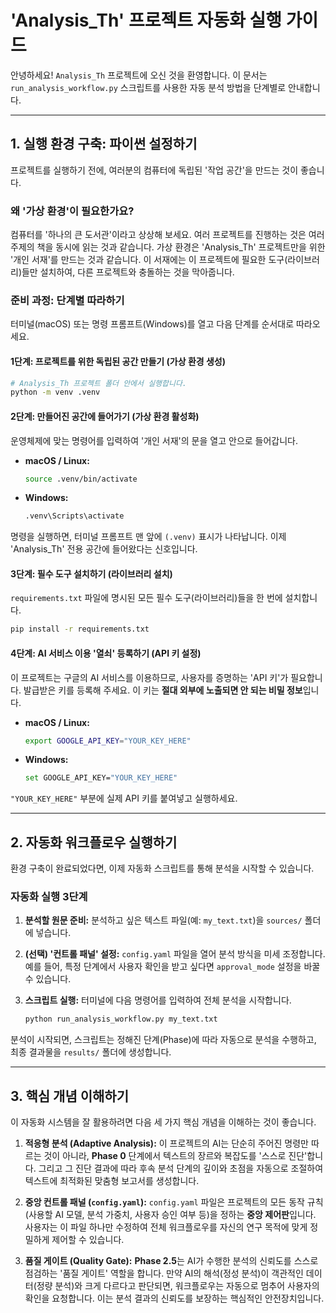 # 'Analysis_Th' 프로젝트 자동화 실행 가이드

안녕하세요! `Analysis_Th` 프로젝트에 오신 것을 환영합니다. 이 문서는 `run_analysis_workflow.py` 스크립트를 사용한 자동 분석 방법을 단계별로 안내합니다.

---

## 1. 실행 환경 구축: 파이썬 설정하기

프로젝트를 실행하기 전에, 여러분의 컴퓨터에 독립된 '작업 공간'을 만드는 것이 좋습니다.

### **왜 '가상 환경'이 필요한가요?**

컴퓨터를 '하나의 큰 도서관'이라고 상상해 보세요. 여러 프로젝트를 진행하는 것은 여러 주제의 책을 동시에 읽는 것과 같습니다. 가상 환경은 'Analysis_Th' 프로젝트만을 위한 '개인 서재'를 만드는 것과 같습니다. 이 서재에는 이 프로젝트에 필요한 도구(라이브러리)들만 설치하여, 다른 프로젝트와 충돌하는 것을 막아줍니다.

### **준비 과정: 단계별 따라하기**

터미널(macOS) 또는 명령 프롬프트(Windows)를 열고 다음 단계를 순서대로 따라오세요.

#### **1단계: 프로젝트를 위한 독립된 공간 만들기 (가상 환경 생성)**

```bash
# Analysis_Th 프로젝트 폴더 안에서 실행합니다.
python -m venv .venv
```

#### **2단계: 만들어진 공간에 들어가기 (가상 환경 활성화)**

운영체제에 맞는 명령어를 입력하여 '개인 서재'의 문을 열고 안으로 들어갑니다.

* **macOS / Linux:**

    ```bash
    source .venv/bin/activate
    ```

* **Windows:**

    ```bash
    .venv\Scripts\activate
    ```

명령을 실행하면, 터미널 프롬프트 맨 앞에 `(.venv)` 표시가 나타납니다. 이제 'Analysis_Th' 전용 공간에 들어왔다는 신호입니다.

#### **3단계: 필수 도구 설치하기 (라이브러리 설치)**

`requirements.txt` 파일에 명시된 모든 필수 도구(라이브러리)들을 한 번에 설치합니다.

```bash
pip install -r requirements.txt
```

#### **4단계: AI 서비스 이용 '열쇠' 등록하기 (API 키 설정)**

이 프로젝트는 구글의 AI 서비스를 이용하므로, 사용자를 증명하는 'API 키'가 필요합니다. 발급받은 키를 등록해 주세요. 이 키는 **절대 외부에 노출되면 안 되는 비밀 정보**입니다.

* **macOS / Linux:**

    ```bash
    export GOOGLE_API_KEY="YOUR_KEY_HERE"
    ```

* **Windows:**

    ```bash
    set GOOGLE_API_KEY="YOUR_KEY_HERE"
    ```

`"YOUR_KEY_HERE"` 부분에 실제 API 키를 붙여넣고 실행하세요.

---

## 2. 자동화 워크플로우 실행하기

환경 구축이 완료되었다면, 이제 자동화 스크립트를 통해 분석을 시작할 수 있습니다.

### **자동화 실행 3단계**

1. **분석할 원문 준비:** 분석하고 싶은 텍스트 파일(예: `my_text.txt`)을 `sources/` 폴더에 넣습니다.

2. **(선택) '컨트롤 패널' 설정:** `config.yaml` 파일을 열어 분석 방식을 미세 조정합니다. 예를 들어, 특정 단계에서 사용자 확인을 받고 싶다면 `approval_mode` 설정을 바꿀 수 있습니다.

3. **스크립트 실행:** 터미널에 다음 명령어를 입력하여 전체 분석을 시작합니다.

    ```bash
    python run_analysis_workflow.py my_text.txt
    ```

분석이 시작되면, 스크립트는 정해진 단계(Phase)에 따라 자동으로 분석을 수행하고, 최종 결과물을 `results/` 폴더에 생성합니다.

---

## 3. 핵심 개념 이해하기

이 자동화 시스템을 잘 활용하려면 다음 세 가지 핵심 개념을 이해하는 것이 좋습니다.

1. **적응형 분석 (Adaptive Analysis):**
    이 프로젝트의 AI는 단순히 주어진 명령만 따르는 것이 아니라, **Phase 0** 단계에서 텍스트의 장르와 복잡도를 '스스로 진단'합니다. 그리고 그 진단 결과에 따라 후속 분석 단계의 깊이와 초점을 자동으로 조절하여 텍스트에 최적화된 맞춤형 보고서를 생성합니다.

2. **중앙 컨트롤 패널 (`config.yaml`):**
    `config.yaml` 파일은 프로젝트의 모든 동작 규칙(사용할 AI 모델, 분석 가중치, 사용자 승인 여부 등)을 정하는 **중앙 제어판**입니다. 사용자는 이 파일 하나만 수정하여 전체 워크플로우를 자신의 연구 목적에 맞게 정밀하게 제어할 수 있습니다.

3. **품질 게이트 (Quality Gate):**
    **Phase 2.5**는 AI가 수행한 분석의 신뢰도를 스스로 점검하는 '품질 게이트' 역할을 합니다. 만약 AI의 해석(정성 분석)이 객관적인 데이터(정량 분석)와 크게 다르다고 판단되면, 워크플로우는 자동으로 멈추어 사용자의 확인을 요청합니다. 이는 분석 결과의 신뢰도를 보장하는 핵심적인 안전장치입니다.
